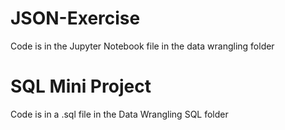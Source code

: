 # JSON-Exercise

Code is in the Jupyter Notebook file in the data wrangling folder

# SQL Mini Project
Code is in a .sql file in the Data Wrangling SQL folder

